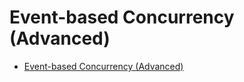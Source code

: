# Event-based Concurrency (Advanced)

<!--toc:start-->

- [Event-based Concurrency (Advanced)](#event-based-concurrency-advanced)
<!--toc:end-->
